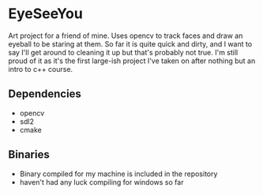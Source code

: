 # EyeSeeYou
Art project for a friend of mine. Uses opencv to track faces and draw an eyeball to be staring at them. So far it is quite quick and dirty, and I want to say I'll get around to cleaning it up but that's probably not true. I'm still proud of it as it's the first large-ish project I've taken on after nothing but an intro to c++ course.

## Dependencies
- opencv
- sdl2
- cmake

## Binaries
- Binary compiled for my machine is included in the repository
- haven't had any luck compiling for windows so far